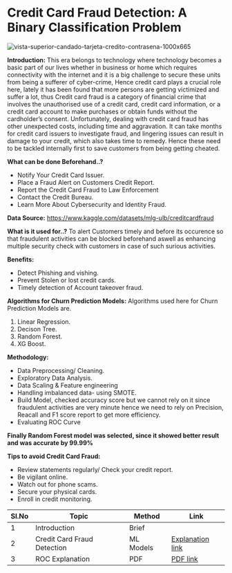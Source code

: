  # Credit Card Fraud Detection: A Binary Classification Problem



![vista-superior-candado-tarjeta-credito-contrasena-1000x665](https://github.com/V-Vibee/My-Projects-2.0/assets/91024678/07d9e375-5714-4920-8223-fd3ef0982354)







**Introduction:** This era belongs to technology where technology becomes a basic part of our lives whether in business or home which requires connectivity with the internet and it is a big challenge to secure these units from being a sufferer of cyber-crime, Hence credit card plays a crucial role here, lately it has been found that more persons are getting victimized and suffer a lot, thus Credit card fraud is a category of financial crime that involves the unauthorised use of a credit card, credit card information, or a credit card account to make purchases or obtain funds without the cardholder’s consent. Unfortunately, dealing with credit card fraud has other unexpected costs, including time and aggravation. It can take months for credit card issuers to investigate fraud, and lingering issues can result in damage to your credit, which also takes time to remedy. Hence these need to be tackled internally first to save customers from being getting cheated.

**What can be done Beforehand..?** 
-  Notify Your Credit Card Issuer.
-  Place a Fraud Alert on Customers Credit Report.
-  Report the Credit Card Fraud to Law Enforcement
-  Contact the Credit Bureau.
-  Learn More About Cybersecurity and Identity Fraud.
   

**Data Source:** https://www.kaggle.com/datasets/mlg-ulb/creditcardfraud

**What is it used for..?** To alert Customers timely and before its occurence so that fraudulent activities can be blocked beforehand aswell as enhancing multiple security check  with customers in case of such surious activities. 


**Benefits:**
- Detect Phishing and vishing.
- Prevent Stolen or lost credit cards.
- Timely detection of Account takeover fraud.




**Algorithms for Churn Prediction Models:**
Algorithms used here for Churn Prediction Models are.
1. Linear Regression.
2. Decison Tree.
3. Random Forest.
4. XG Boost.
   
**Methodology:**
- Data Preprocessing/ Cleaning.
- Exploratory Data Analysis.
- Data Scaling & Feature engineering
- Handling imbalanced data- using SMOTE.
- Build Model, checked accuracy score but we cannot rely on it since fraudulent activities are very minute hence we need to rely on Precision, Reacall and F1 score report to get more efficiency.
- Evaluating ROC Curve


 


**Finally Random Forest model was selected, since it showed better result and was accurate by 99.99%**


**Tips to avoid Credit Card Fraud:**
- Review statements regularly/ Check your credit report.
- Be vigilant online.
- Watch out for phone scams.
- Secure your physical cards.
- Enroll in credit monitoring. 





| Sl.No| Topic| Method| Link|
|-|-|-|-|
|1| Introduction | Brief |[ ](-)
|2| Credit Card Fraud Detection| ML Models |[ Explanation link](https://github.com/V-Vibee/My-Projects-2.0/blob/main/4.%20Credit%20Card%20Fraud%20Detection/credit-card-fraud-detection-vipin.ipynb)
|3| ROC Explanation | PDF |[ PDF link]([https://github.com/V-Vibee/My-Projects-2.0/blob/main/3.%20Bank%20Customer%20Churn/combined.jpg](https://github.com/V-Vibee/My-Projects-2.0/blob/main/4.%20Credit%20Card%20Fraud%20Detection/ROC%20indepth.pdf))
